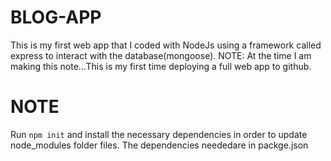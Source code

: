 # BLOG-APP  
This is my first web app that I coded with NodeJs using a framework called express to interact with the database(mongoose). NOTE: At the time I am making this note...This is my first time deploying a full web app to github.
# NOTE
Run `npm init` and install the necessary dependencies in order to update node_modules folder files. The dependencies neededare in packge.json

